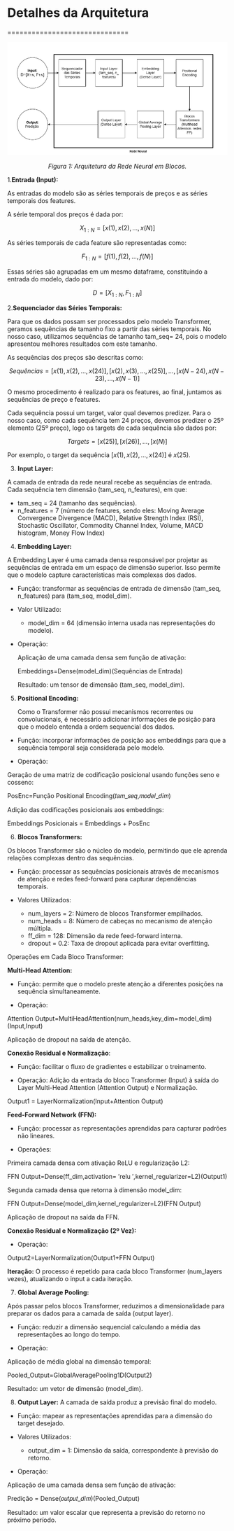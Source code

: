 # Detalhes da Arquitetura ##
==============================
<div align="center">
    <img src="../Arquitetura_Blocos.png" alt="Arquitetura em Blocos" title="Arquitetura em Blocos" />
    <p><em>Figura 1: Arquitetura da Rede Neural em Blocos.</em></p>
</div>


1.**Entrada (Input):**

As entradas do modelo são as séries temporais de preços e as séries temporais dos features.

A série temporal dos preços é dada por:

$$ X_{1:N} = [x(1), x(2), ..., x(N)] $$

As séries temporais de cada feature são representadas como:

$$ F_{1:N} = [f(1), f(2), ..., f(N)] $$

Essas séries são agrupadas em um mesmo dataframe, constituindo a entrada do modelo, dado por:

$$ D = [X_{1:N},F_{1:N}] $$ 

2.**Sequenciador das Séries Temporais:**

Para que os dados possam ser processados pelo modelo Transformer, geramos sequências de tamanho fixo a partir das séries temporais. No nosso caso, utilizamos sequências de tamanho tam_seq= 24, pois o modelo apresentou melhores resultados com este tamanho. 

As sequências dos preços são descritas como:

$$ Sequências = [{x(1), x(2), ..., x(24)}] , [{x(2), x(3), ..., x(25)}], ..., [{x(N-24), x(N-23), ..., x(N-1)}] $$

O mesmo procedimento é realizado para os features, ao final, juntamos as sequências de preço e features.

Cada sequência possui um target, valor qual devemos predizer. Para o nosso caso, como cada sequência tem 24 preços, devemos predizer o 25º elemento (25º preço), logo os targets de cada sequência são dados por:

$$ Targets = [x(25)] , [x(26)], ..., [x(N)] $$

Por exemplo, o target da sequência $[{x(1), x(2), ..., x(24)}]$ é $x(25)$.

3. **Input Layer:**

A camada de entrada da rede neural recebe as sequências de entrada. Cada sequência tem dimensão (tam_seq, n_features), em que:

 - tam_seq = 24  (tamanho das sequências).
 - n_features = 7 (número de features, sendo eles: Moving Average Convergence Divergence (MACD), Relative Strength Index (RSI), Stochastic Oscillator, Commodity Channel Index, Volume, MACD histogram, Money Flow Index)

4. **Embedding Layer:**

A Embedding Layer é uma camada densa responsável por projetar as sequências de entrada em um espaço de dimensão superior. Isso permite que o modelo capture características mais complexas dos dados.

- Função: transformar as sequências de entrada de dimensão (tam_seq, n_features) para (tam_seq, model_dim).
  
- Valor Utilizado:
  
  - model_dim = 64 (dimensão interna usada nas representações do modelo).
  
- Operação:
 
  Aplicação de uma camada densa sem função de ativação:
  
  Embeddings=Dense(model_dim)(Sequências de Entrada)

  Resultado: um tensor de dimensão (tam_seq, model_dim).

5. **Positional Encoding:**

   Como o Transformer não possui mecanismos recorrentes ou convolucionais, é necessário adicionar informações de posição para que o modelo entenda a ordem sequencial dos dados.

- Função: incorporar informações de posição aos embeddings para que a sequência temporal seja considerada pelo modelo.
 
- Operação:

Geração de uma matriz de codificação posicional usando funções seno e cosseno:

PosEnc=Função Positional Encoding(𝑡𝑎𝑚_𝑠𝑒𝑞,𝑚𝑜𝑑𝑒𝑙_𝑑𝑖𝑚)

Adição das codificações posicionais aos embeddings:

Embeddings Posicionais = Embeddings + PosEnc

6. **Blocos Transformers:**

Os blocos Transformer são o núcleo do modelo, permitindo que ele aprenda relações complexas dentro das sequências.

- Função: processar as sequências posicionais através de mecanismos de atenção e redes feed-forward para capturar dependências temporais.

- Valores Utilizados:
  
  - num_layers = 2: Número de blocos Transformer empilhados.
  - num_heads = 8: Número de cabeças no mecanismo de atenção múltipla.
  - ff_dim = 128: Dimensão da rede feed-forward interna.
  - dropout = 0.2: Taxa de dropout aplicada para evitar overfitting.
     
Operações em Cada Bloco Transformer:

**Multi-Head Attention:**

- Função: permite que o modelo preste atenção a diferentes posições na sequência simultaneamente.
 
- Operação:
  
Attention Output=MultiHeadAttention(num_heads,key_dim=model_dim)(Input,Input)

Aplicação de dropout na saída de atenção.


**Conexão Residual e Normalização**:

- Função: facilitar o fluxo de gradientes e estabilizar o treinamento.

- Operação: Adição da entrada do bloco Transformer (Input) à saída do Layer Multi-Head Attention (Attention Output) e Normalização.

Output1 = LayerNormalization(Input+Attention Output)

**Feed-Forward Network (FFN):**

- Função: processar as representações aprendidas para capturar padrões não lineares.

- Operações:
  
Primeira camada densa com ativação ReLU e regularização L2:

FFN Output=Dense(ff_dim,activation= ′relu ′,kernel_regularizer=L2)(Output1)

Segunda camada densa que retorna à dimensão model_dim:

FFN Output=Dense(model_dim,kernel_regularizer=L2)(FFN Output)

Aplicação de dropout na saída da FFN.

**Conexão Residual e Normalização (2º Vez):**

- Operação:

Output2=LayerNormalization(Output1+FFN Output)

**Iteração:** O processo é repetido para cada bloco Transformer (num_layers vezes), atualizando o input a cada iteração.

7. **Global Average Pooling:**

Após passar pelos blocos Transformer, reduzimos a dimensionalidade para preparar os dados para a camada de saída (output layer).

- Função: reduzir a dimensão sequencial calculando a média das representações ao longo do tempo.
  
- Operação:
  
Aplicação de média global na dimensão temporal: 

Pooled_Output=GlobalAveragePooling1D(Output2)

Resultado: um vetor de dimensão (model_dim). 

8. **Output Layer:**
   A camada de saída produz a previsão final do modelo.

- Função: mapear as representações aprendidas para a dimensão do target desejado.
  
- Valores Utilizados:
    - output_dim = 1: Dimensão da saída, correspondente à previsão do retorno.

- Operação:

Aplicação de uma camada densa sem função de ativação:

Predição = Dense(𝑜𝑢𝑡𝑝𝑢𝑡_𝑑𝑖𝑚)(Pooled_Output)

Resultado: um valor escalar que representa a previsão do retorno no próximo período.
